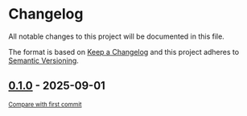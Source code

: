 # Changelog

All notable changes to this project will be documented in this file.

The format is based on [Keep a Changelog](http://keepachangelog.com/en/1.0.0/)
and this project adheres to [Semantic Versioning](http://semver.org/spec/v2.0.0.html).

<!-- insertion marker -->
## [0.1.0](https://github.com/tsypuk/aws-news/releases/tag/0.1.0) - 2025-09-01

<small>[Compare with first commit](https://github.com/tsypuk/aws-news/compare/0f273479f35ed278a37cb2797e0ddf7545627288...0.1.0)</small>

